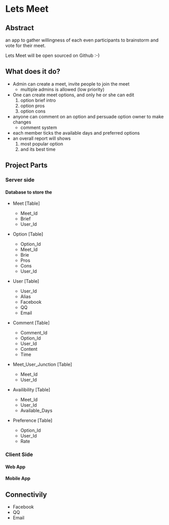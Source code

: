 # Lets Meet #

## Abstract ##

an app to gather willingness of each even participants to brainstorm and vote for their meet.

Lets Meet will be open sourced on Github :-) 



## What does it do? ##

- Admin can create a meet, invite people to join the meet
  - multiple admins is allowed (low priority)
- One can create meet options, and only he or she can edit
  1. option brief intro
  2. option pros
  3. option cons
- anyone can comment on an option and persuade option owner to make changes
  - comment system
- each member ticks the available days and preferred options
- an overall report will shows
  1. most popular option 
  2. and its best time

## Project Parts ##

### Server side ###

#### Database to store the ####



- Meet [Table]
  - Meet_Id
  - Brief
  - User_Id

- Option [Table] 
  - Option_Id
  - Meet_Id
  - Brie
  - Pros
  - Cons
  - User_Id

- User [Table]
  - User_Id
  - Alias
  - Facebook
  - QQ
  - Email


- Comment [Table]
  - Comment_Id
  - Option_Id
  - User_Id
  - Content
  - Time

- Meet_User_Junction [Table]
  - Meet_Id
  - User_Id

- Availibility [Table]
  - Meet_Id
  - User_Id
  - Available_Days

- Preference [Table]
  - Option_Id
  - User_Id
  - Rate


### Client Side ###
#### Web App
#### Mobile App

## Connectivily ##
- Facebook
- QQ
- Email

